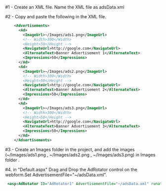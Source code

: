 #1 -  Create  an XML file. Name the XML file as adsData.xml 

#2 -  Copy and paste the following in the XML file.
```xml
    <Advertisements>
      <Ad>
        <ImageUrl>~/Images/ads1.png</ImageUrl>
        <!-- Width>300</Width>
        <Height>50</Height -->
        <NavigateUrl>http://google.com</NavigateUrl>
        <AlternateText>Banner Advertisement 1</AlternateText>
        <Impressions>50</Impressions>
      </Ad>
      <Ad>
        <ImageUrl>~/Images/ads2.png</ImageUrl>
        <!-- Width>300</Width>
        <Height>50</Height -->
        <NavigateUrl>http://google.com</NavigateUrl>
        <AlternateText>Banner Advertisement 2</AlternateText>
        <Impressions>50</Impressions>
      </Ad>
      <Ad>
        <ImageUrl>~/Images/ads3.png</ImageUrl>
        <!-- Width>300</Width>
        <Height>50</Height -->
        <NavigateUrl>http://google.com</NavigateUrl>
        <AlternateText>Banner Advertisement 3</AlternateText>
        <Impressions>50</Impressions>
      </Ad>
    </Advertisements>
```
#3 - Create an Images folder in the project, and add the images (~/Images/ads1.png , ~/Images/ads2.png , ~/Images/ads3.png) in Images folder .

#4. in "Default.aspx" Drag and Drop the AdRotator control on the webform.Set AdvertisementFile="~/adsData.xml".

```asp
 <asp:AdRotator ID="AdRotator1" AdvertisementFile="~/adsData.xml" runat="server" Width="300" Height="250" />
 ```
